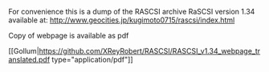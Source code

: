 For convenience this is a dump of the RASCSI archive RaSCSI version 1.34 available at:
http://www.geocities.jp/kugimoto0715/rascsi/index.html

Copy of webpage is available as pdf

[[Gollum|https://github.com/XReyRobert/RASCSI/RASCSI_v1.34_webpage_translated.pdf type="application/pdf"]]
